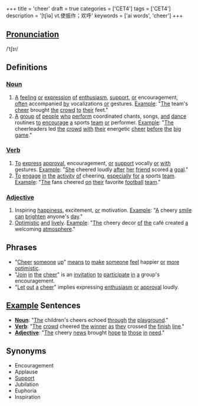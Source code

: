 +++
title = 'cheer'
draft = true
categories = ['CET4']
tags = ['CET4']
description = '[t∫iə] vt.使振作；欢呼'
keywords = ['ai words', 'cheer']
+++

## [Pronunciation](/post/pronunciation/)
/ˈtʃɪr/

## Definitions
### [Noun](/post/noun/)
1. [A](/post/a/) [feeling](/post/feeling/) [or](/post/or/) [expression](/post/expression/) [of](/post/of/) [enthusiasm](/post/enthusiasm/), [support](/post/support/), [or](/post/or/) encouragement, [often](/post/often/) accompanied [by](/post/by/) vocalizations [or](/post/or/) gestures. [Example](/post/example/): "[The](/post/the/) team's [cheer](/post/cheer/) brought [the](/post/the/) [crowd](/post/crowd/) [to](/post/to/) [their](/post/their/) feet."
2. [A](/post/a/) [group](/post/group/) [of](/post/of/) [people](/post/people/) [who](/post/who/) [perform](/post/perform/) coordinated chants, songs, [and](/post/and/) [dance](/post/dance/) routines [to](/post/to/) [encourage](/post/encourage/) [a](/post/a/) sports [team](/post/team/) [or](/post/or/) performer. [Example](/post/example/): "[The](/post/the/) cheerleaders led [the](/post/the/) [crowd](/post/crowd/) [with](/post/with/) [their](/post/their/) energetic [cheer](/post/cheer/) [before](/post/before/) [the](/post/the/) [big](/post/big/) [game](/post/game/)."

### [Verb](/post/verb/)
1. [To](/post/to/) [express](/post/express/) [approval](/post/approval/), encouragement, [or](/post/or/) [support](/post/support/) vocally [or](/post/or/) [with](/post/with/) gestures. [Example](/post/example/): "[She](/post/she/) cheered loudly [after](/post/after/) [her](/post/her/) [friend](/post/friend/) scored [a](/post/a/) [goal](/post/goal/)."
2. [To](/post/to/) [engage](/post/engage/) [in](/post/in/) [the](/post/the/) [activity](/post/activity/) [of](/post/of/) cheering, [especially](/post/especially/) [for](/post/for/) [a](/post/a/) sports [team](/post/team/). [Example](/post/example/): "[The](/post/the/) fans cheered [on](/post/on/) [their](/post/their/) favorite [football](/post/football/) [team](/post/team/)."

### [Adjective](/post/adjective/)
1. Inspiring [happiness](/post/happiness/), excitement, [or](/post/or/) motivation. [Example](/post/example/): "[A](/post/a/) cheery [smile](/post/smile/) [can](/post/can/) [brighten](/post/brighten/) anyone's [day](/post/day/)."
2. [Optimistic](/post/optimistic/) [and](/post/and/) [lively](/post/lively/). [Example](/post/example/): "[The](/post/the/) cheery decor [of](/post/of/) [the](/post/the/) café created [a](/post/a/) welcoming [atmosphere](/post/atmosphere/)."

## Phrases
- "[Cheer](/post/cheer/) [someone](/post/someone/) [up](/post/up/)" [means](/post/means/) [to](/post/to/) [make](/post/make/) [someone](/post/someone/) [feel](/post/feel/) happier [or](/post/or/) [more](/post/more/) [optimistic](/post/optimistic/).
- "[Join](/post/join/) [in](/post/in/) [the](/post/the/) [cheer](/post/cheer/)" is an [invitation](/post/invitation/) [to](/post/to/) [participate](/post/participate/) [in](/post/in/) [a](/post/a/) group's encouragement.
- "[Let](/post/let/) [out](/post/out/) [a](/post/a/) [cheer](/post/cheer/)" implies expressing [enthusiasm](/post/enthusiasm/) [or](/post/or/) [approval](/post/approval/) loudly.

## [Example](/post/example/) Sentences
- **[Noun](/post/noun/)**: "[The](/post/the/) children's cheers echoed [through](/post/through/) [the](/post/the/) [playground](/post/playground/)."
- **[Verb](/post/verb/)**: "[The](/post/the/) [crowd](/post/crowd/) cheered [the](/post/the/) [winner](/post/winner/) [as](/post/as/) [they](/post/they/) crossed [the](/post/the/) [finish](/post/finish/) [line](/post/line/)."
- **[Adjective](/post/adjective/)**: "[The](/post/the/) cheery [news](/post/news/) brought [hope](/post/hope/) [to](/post/to/) [those](/post/those/) [in](/post/in/) [need](/post/need/)."

## Synonyms
- Encouragement
- Applause
- [Support](/post/support/)
- Jubilation
- Euphoria
- Inspiration
